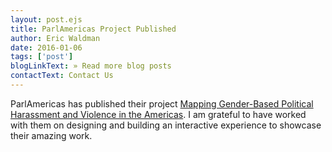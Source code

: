 ```yaml
---
layout: post.ejs
title: ParlAmericas Project Published
author: Eric Waldman
date: 2016-01-06
tags: ['post']
blogLinkText: » Read more blog posts
contactText: Contact Us
---
```

ParlAmericas has published their project [Mapping Gender-Based Political Harassment and Violence in the Americas](http://parlamericas.org/en/group-of-women/political-harassment-map.aspx). I am grateful to have worked with them on designing and building an interactive experience to showcase their amazing work.